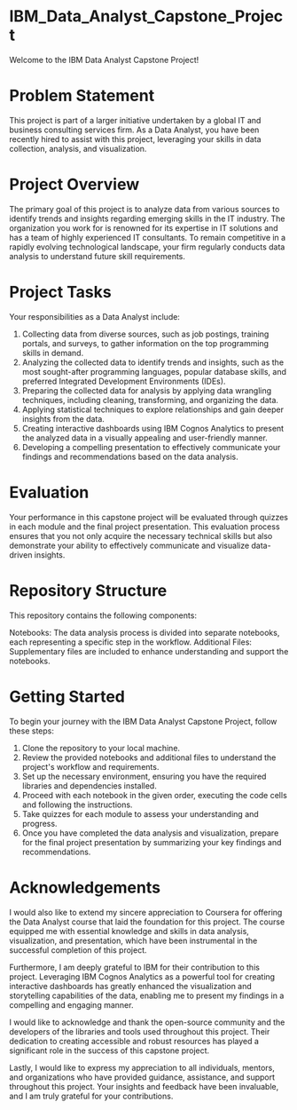 # IBM_Data_Analyst_Capstone_Project
Welcome to the IBM Data Analyst Capstone Project! 

# Problem Statement
This project is part of a larger initiative undertaken by a global IT and business consulting services firm. As a Data Analyst, you have been recently hired to assist with this project, leveraging your skills in data collection, analysis, and visualization.

# Project Overview
The primary goal of this project is to analyze data from various sources to identify trends and insights regarding emerging skills in the IT industry. The organization you work for is renowned for its expertise in IT solutions and has a team of highly experienced IT consultants. To remain competitive in a rapidly evolving technological landscape, your firm regularly conducts data analysis to understand future skill requirements.

# Project Tasks
Your responsibilities as a Data Analyst include:

1. Collecting data from diverse sources, such as job postings, training portals, and surveys, to gather information on the top programming skills in demand.
2. Analyzing the collected data to identify trends and insights, such as the most sought-after programming languages, popular database skills, and preferred Integrated Development Environments (IDEs).
3. Preparing the collected data for analysis by applying data wrangling techniques, including cleaning, transforming, and organizing the data.
4. Applying statistical techniques to explore relationships and gain deeper insights from the data.
4. Creating interactive dashboards using IBM Cognos Analytics to present the analyzed data in a visually appealing and user-friendly manner.
6. Developing a compelling presentation to effectively communicate your findings and recommendations based on the data analysis.

# Evaluation
Your performance in this capstone project will be evaluated through quizzes in each module and the final project presentation. This evaluation process ensures that you not only acquire the necessary technical skills but also demonstrate your ability to effectively communicate and visualize data-driven insights.

# Repository Structure
This repository contains the following components:

Notebooks: The data analysis process is divided into separate notebooks, each representing a specific step in the workflow.
Additional Files: Supplementary files are included to enhance understanding and support the notebooks.

# Getting Started
To begin your journey with the IBM Data Analyst Capstone Project, follow these steps:

1. Clone the repository to your local machine.
2. Review the provided notebooks and additional files to understand the project's workflow and requirements.
3. Set up the necessary environment, ensuring you have the required libraries and dependencies installed.
4. Proceed with each notebook in the given order, executing the code cells and following the instructions.
5. Take quizzes for each module to assess your understanding and progress.
6. Once you have completed the data analysis and visualization, prepare for the final project presentation by summarizing your key findings and recommendations.

# Acknowledgements
I would also like to extend my sincere appreciation to Coursera for offering the Data Analyst course that laid the foundation for this project. The course equipped me with essential knowledge and skills in data analysis, visualization, and presentation, which have been instrumental in the successful completion of this project.

Furthermore, I am deeply grateful to IBM for their contribution to this project. Leveraging IBM Cognos Analytics as a powerful tool for creating interactive dashboards has greatly enhanced the visualization and storytelling capabilities of the data, enabling me to present my findings in a compelling and engaging manner.

I would like to acknowledge and thank the open-source community and the developers of the libraries and tools used throughout this project. Their dedication to creating accessible and robust resources has played a significant role in the success of this capstone project.

Lastly, I would like to express my appreciation to all individuals, mentors, and organizations who have provided guidance, assistance, and support throughout this project. Your insights and feedback have been invaluable, and I am truly grateful for your contributions.
